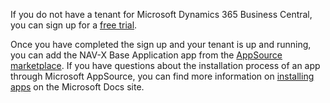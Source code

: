 If you do not have a tenant for Microsoft Dynamics 365 Business Central, you can sign up for a [free trial](https://trials.dynamics.com/Dynamics365/Signup/businesscentral).

Once you have completed the sign up and your tenant is up and running, you can add the NAV-X Base Application app from the [AppSource marketplace](https://appsource.microsoft.com/en-US/product/dynamics-365-for-financials/). If you have questions about the installation process of an app through Microsoft AppSource, you can find more information on [installing apps](https://docs.microsoft.com/en-US/dynamics365/business-central/ui-extensions) on the Microsoft Docs site.
